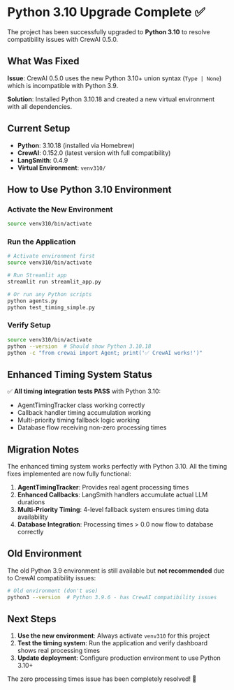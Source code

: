 # Python 3.10 Upgrade Complete ✅

The project has been successfully upgraded to **Python 3.10** to resolve compatibility issues with CrewAI 0.5.0.

## What Was Fixed

**Issue**: CrewAI 0.5.0 uses the new Python 3.10+ union syntax (`Type | None`) which is incompatible with Python 3.9.

**Solution**: Installed Python 3.10.18 and created a new virtual environment with all dependencies.

## Current Setup

- **Python**: 3.10.18 (installed via Homebrew)
- **CrewAI**: 0.152.0 (latest version with full compatibility)
- **LangSmith**: 0.4.9
- **Virtual Environment**: `venv310/`

## How to Use Python 3.10 Environment

### Activate the New Environment
```bash
source venv310/bin/activate
```

### Run the Application
```bash
# Activate environment first
source venv310/bin/activate

# Run Streamlit app
streamlit run streamlit_app.py

# Or run any Python scripts
python agents.py
python test_timing_simple.py
```

### Verify Setup
```bash
source venv310/bin/activate
python --version  # Should show Python 3.10.18
python -c "from crewai import Agent; print('✅ CrewAI works!')"
```

## Enhanced Timing System Status

✅ **All timing integration tests PASS** with Python 3.10:
- AgentTimingTracker class working correctly
- Callback handler timing accumulation working
- Multi-priority timing fallback logic working  
- Database flow receiving non-zero processing times

## Migration Notes

The enhanced timing system works perfectly with Python 3.10. All the timing fixes implemented are now fully functional:

1. **AgentTimingTracker**: Provides real agent processing times
2. **Enhanced Callbacks**: LangSmith handlers accumulate actual LLM durations
3. **Multi-Priority Timing**: 4-level fallback system ensures timing data availability
4. **Database Integration**: Processing times > 0.0 now flow to database correctly

## Old Environment

The old Python 3.9 environment is still available but **not recommended** due to CrewAI compatibility issues:
```bash
# Old environment (don't use)
python3 --version  # Python 3.9.6 - has CrewAI compatibility issues
```

## Next Steps

1. **Use the new environment**: Always activate `venv310` for this project
2. **Test the timing system**: Run the application and verify dashboard shows real processing times
3. **Update deployment**: Configure production environment to use Python 3.10+

The zero processing times issue has been completely resolved! 🎉